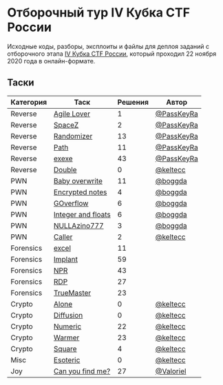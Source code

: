 # Отборочный тур IV Кубка CTF России

Исходные коды, разборы, эксплоиты и файлы для деплоя заданий с отборочного этапа [IV Кубка CTF России](https://ctfcup.ru), который проходил 22 ноября 2020 года в онлайн-формате.

## Таски

Категория | Таск | Решения | Автор
--- | --- | --- | ---
Reverse | [Agile Lover](https://github.com/acisoru/ctfcup-2020-quals/tree/master/agile_lover) | 1 | [@PassKeyRa](https://github.com/PassKeyRa)
Reverse | [SpaceZ](https://github.com/acisoru/ctfcup-2020-quals/tree/master/spacez) | 2 | [@PassKeyRa](https://github.com/PassKeyRa)
Reverse | [Randomizer](https://github.com/acisoru/ctfcup-2020-quals/tree/master/randomizer) | 13 | [@PassKeyRa](https://github.com/PassKeyRa)
Reverse | [Path](https://github.com/acisoru/ctfcup-2020-quals/tree/master/path) | 11 | [@PassKeyRa](https://github.com/PassKeyRa)
Reverse | [exexe](https://github.com/acisoru/ctfcup-2020-quals/tree/master/exexe) | 43 | [@PassKeyRa](https://github.com/PassKeyRa)
Reverse | [Double](https://github.com/acisoru/ctfcup-2020-quals/tree/master/double) | 0 | [@keltecc](https://github.com/keltecc) 
PWN | [Baby overwrite](https://github.com/acisoru/ctfcup-2020-quals/tree/master/baby) | 11 | [@boggda](https://github.com/boggda)
PWN | [Encrypted notes](https://github.com/acisoru/ctfcup-2020-quals/tree/master/encrypted_notes) | 4 | [@boggda](https://github.com/boggda)
PWN | [GOverflow](https://github.com/acisoru/ctfcup-2020-quals/tree/master/goverflow) | 6 | [@boggda](https://github.com/boggda)
PWN | [Integer and floats](https://github.com/acisoru/ctfcup-2020-quals/tree/master//integer_and_floats) | 6 | [@boggda](https://github.com/boggda)
PWN | [NULLAzino777](https://github.com/acisoru/ctfcup-2020-quals/tree/master/nullazino777) | 3 | [@boggda](https://github.com/boggda)
PWN | [Caller](https://github.com/acisoru/ctfcup-2020-quals/tree/master/caller) | 2 | [@keltecc](https://github.com/keltecc)
Forensics | [excel](https://github.com/acisoru/ctfcup-2020-quals/tree/master/excel) | 11 | 
Forensics | [Implant](https://github.com/acisoru/ctfcup-2020-quals/tree/master/implant) | 59 | 
Forensics | [NPR](https://github.com/acisoru/ctfcup-2020-quals/tree/master/npr) | 43 | 
Forensics | [RDP](https://github.com/acisoru/ctfcup-2020-quals/tree/master/rdp) | 27 | 
Forensics | [TrueMaster](https://github.com/acisoru/ctfcup-2020-quals/tree/master/truemaster) | 23 |
Crypto | [Alone](https://github.com/acisoru/ctfcup-2020-quals/tree/master/alone) | 0 | [@keltecc](https://github.com/keltecc)
Crypto | [Diffusion](https://github.com/acisoru/ctfcup-2020-quals/tree/master/diffusion) | 0 | [@keltecc](https://github.com/keltecc) 
Crypto | [Numeric](https://github.com/acisoru/ctfcup-2020-quals/tree/master/numeric) | 22 | [@keltecc](https://github.com/keltecc) 
Crypto | [Warmer](https://github.com/acisoru/ctfcup-2020-quals/tree/master/warmer) | 23 | [@keltecc](https://github.com/keltecc)
Crypto | [Square](https://github.com/acisoru/ctfcup-2020-quals/tree/master/square) | 4 | [@keltecc](https://github.com/keltecc)
Misc | [Esoteric](https://github.com/acisoru/ctfcup-2020-quals/tree/master/esoteric) | 0 | [@keltecc](https://github.com/keltecc)
Joy | [Can you find me?](https://github.com/acisoru/ctfcup-2020-quals/tree/master/Can%20you%20find%20me%3F) | 27 | [@Valoriel](https://github.com/Valoriel)
